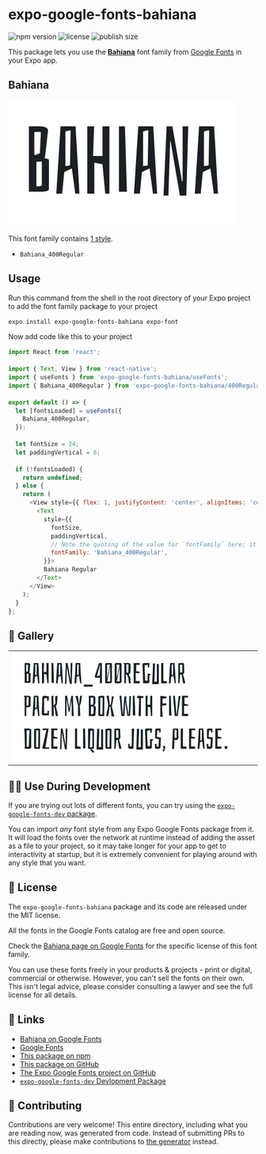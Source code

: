 # expo-google-fonts-bahiana

![npm version](https://flat.badgen.net/npm/v/expo-google-fonts-bahiana)
![license](https://flat.badgen.net/github/license/expo/google-fonts)
![publish size](https://flat.badgen.net/packagephobia/install/expo-google-fonts-bahiana)

This package lets you use the [**Bahiana**](https://fonts.google.com/specimen/Bahiana) font family from [Google Fonts](https://fonts.google.com/) in your Expo app.

## Bahiana

![Bahiana](./font-family.png)

This font family contains [1 style](#-gallery).

- `Bahiana_400Regular`

## Usage

Run this command from the shell in the root directory of your Expo project to add the font family package to your project
```sh
expo install expo-google-fonts-bahiana expo-font
```

Now add code like this to your project
```js
import React from 'react';

import { Text, View } from 'react-native';
import { useFonts } from 'expo-google-fonts-bahiana/useFonts';
import { Bahiana_400Regular } from 'expo-google-fonts-bahiana/400Regular';

export default () => {
  let [fontsLoaded] = useFonts({
    Bahiana_400Regular,
  });

  let fontSize = 24;
  let paddingVertical = 6;

  if (!fontsLoaded) {
    return undefined;
  } else {
    return (
      <View style={{ flex: 1, justifyContent: 'center', alignItems: 'center' }}>
        <Text
          style={{
            fontSize,
            paddingVertical,
            // Note the quoting of the value for `fontFamily` here; it expects a string!
            fontFamily: 'Bahiana_400Regular',
          }}>
          Bahiana Regular
        </Text>
      </View>
    );
  }
};

```

## 🔡 Gallery


||||
|-|-|-|
|![Bahiana_400Regular](.//400Regular/Bahiana_400Regular.ttf.png)||||


## 👩‍💻 Use During Development

If you are trying out lots of different fonts, you can try using the [`expo-google-fonts-dev` package](https://github.com/freeboub/google-fonts/tree/master/font-packages/dev#readme).

You can import *any* font style from any Expo Google Fonts package from it. It will load the fonts
over the network at runtime instead of adding the asset as a file to your project, so it may take longer
for your app to get to interactivity at startup, but it is extremely convenient
for playing around with any style that you want.

## 📖 License

The `expo-google-fonts-bahiana` package and its code are released under the MIT license.

All the fonts in the Google Fonts catalog are free and open source.

Check the [Bahiana page on Google Fonts](https://fonts.google.com/specimen/Bahiana) for the specific license of this font family.

You can use these fonts freely in your products & projects - print or digital, commercial or otherwise. However, you can't sell the fonts on their own. This isn't legal advice, please consider consulting a lawyer and see the full license for all details.

## 🔗 Links

- [Bahiana on Google Fonts](https://fonts.google.com/specimen/Bahiana)
- [Google Fonts](https://fonts.google.com/)
- [This package on npm](https://www.npmjs.com/package/expo-google-fonts-bahiana)
- [This package on GitHub](https://github.com/freeboub/google-fonts/tree/master/font-packages/bahiana)
- [The Expo Google Fonts project on GitHub](https://github.com/freeboub/google-fonts)
- [`expo-google-fonts-dev` Devlopment Package](https://github.com/freeboub/google-fonts/tree/master/font-packages/dev)

## 🤝 Contributing

Contributions are very welcome! This entire directory, including what you are reading now, was generated from code. Instead of submitting PRs to this directly, please make contributions to [the generator](https://github.com/freeboub/google-fonts/tree/master/packages/generator) instead.
